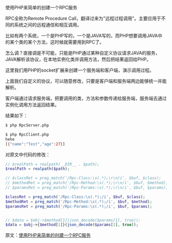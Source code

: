 使用PHP来简单的创建一个RPC服务

RPC全称为Remote Procedure Call，翻译过来为"远程过程调用"。主要应用于不同的系统之间的远程通信和相互调用。

比如有两个系统，一个是PHP写的，一个是JAVA写的，而PHP想要调用JAVA中的某个类的某个方法，这时候就需要用到RPC了。

怎么调？直接调是不可能，只能是PHP通过某种自定义协议请求JAVA的服务，JAVA解析该协议，在本地实例化类并调用方法，然后把结果返回给PHP。

 

这里我们用PHP的socket扩展来创建一个服务端和客户端，演示调用过程。

上面我们自定义的协议，可以随意修改，只要是客户端和服务端两边能够统一并能解析。

客户端通过请求服务端，把要调用的类，方法和参数传递给服务端，服务端去通过实例化调用方法返回结果。


结果如下：

```bash
$ php RpcServer.php 

```

```bash
$ php RpcClient.php 
hehe
[{"name":"Test","age":27}]
```





对原文中代码的修改：

```php
// $realPath = realpath(__DIR__ . $path);
$realPath = realpath($path);

// $classRet = preg_match('/Rpc-Class:\s(.*);\r\n/i', $buf, $class);
// $methodRet = preg_match('/Rpc-Method:\s(.*);\r\n/i', $buf, $method);
// $paramsRet = preg_match('/Rpc-Params:\s(.*);\r\n/i', $buf, $params);

$classRet = preg_match('/Rpc-Class:\s(.*);/i', $buf, $class);
$methodRet = preg_match('/Rpc-Method:\s(.*);/i', $buf, $method);
$paramsRet = preg_match('/Rpc-Params:\s(.*);/i', $buf, $params);


// $data = $obj->$method[1](json_decode($params[1], true));
$data = $obj->{$method[1]}(json_decode($params[1], true));
```

原文：[使用PHP来简单的创建一个RPC服务](https://www.cnblogs.com/jkko123/p/6574808.html)